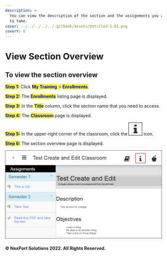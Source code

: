 ```yaml
---
description: >-
  You can view the description of the section and the assignments you are about
  to take.
cover: ../../../../../.gitbook/assets/Untitled-1-01.png
coverY: 0
---
```


# View Section Overview

## **To view the section overview**

<mark style="color:blue;">**Step 1:**</mark>  Click <mark style="color:blue;">**My Training**</mark> <mark style="color:blue;"></mark><mark style="color:blue;">></mark> <mark style="color:blue;"></mark><mark style="color:blue;">**Enrollments**</mark>.

<mark style="color:blue;">**Step 2:**</mark>  The <mark style="color:blue;">**Enrollments**</mark> listing page is displayed.

<mark style="color:blue;">**Step 3:**</mark>  In the <mark style="color:blue;">**Title**</mark> column, click the section name that you need to access.

<mark style="color:blue;">**Step 4:**</mark>  The <mark style="color:blue;">**Classroom**</mark> <mark style="color:blue;"></mark><mark style="color:blue;"></mark> page is displayed.

<mark style="color:blue;">**Step 5:**</mark>  In the upper-right corner of the classroom, click the ![](/.gitbook/assets/SectionOverview_icon.png) icon.

<mark style="color:blue;">**Step 6:**</mark>  The section overview page is displayed.

![](/.gitbook/assets/Sections_Overview_550x310.png)

#### © NexPort Solutions 2022. All Rights Reserved.
